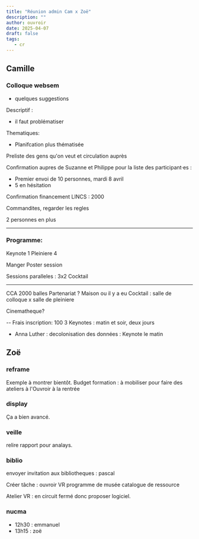 ```yaml
---
title: "Réunion admin Cam x Zoë"
description: ""
author: ouvroir
date: 2025-04-07
draft: false
tags:
   - cr 
---
```



## Camille

### Colloque websem 

- quelques suggestions 

Descriptif : 
- il faut problématiser 

Thematiques: 
- Planifcation plus thématisée 

Preliste des gens qu'on veut et circulation auprès 

Confirmation aupres de Suzanne et Philippe pour la liste des participant·es : 
- Premier envoi de 10 personnes, mardi 8 avril 
- 5 en hésitation 

Confirmation financement LINCS : 2000

Commandites, regarder les regles 

2 personnes en plus 

----

### Programme: 

Keynote 1
Pleiniere 4

Manger 
Poster session 

Sessions paralleles : 3x2
Cocktail

---

CCA 2000 balles 
Partenariat ? 
Maison ou il y a eu Cocktail : salle de colloque x salle de pleiniere 

Cinematheque? 

--
Frais inscription: 100
3 Keynotes : matin et soir, deux jours 
- Anna Luther : decolonisation des données : Keynote le matin 

## Zoë

### reframe

Exemple à montrer bientôt. 
Budget formation : à mobiliser pour faire des ateliers à l'Ouvroir à la rentrée

### display 

Ça a bien avancé. 

### veille

relire rapport pour analays.

### biblio

envoyer invitation aux bibliotheques : pascal 

Créer tâche : ouvroir VR programme de musée 
catalogue de ressource

Atelier VR : 
en circuit fermé donc proposer logiciel. 

### nucma 

- 12h30 : emmanuel
- 13h15 : zoë